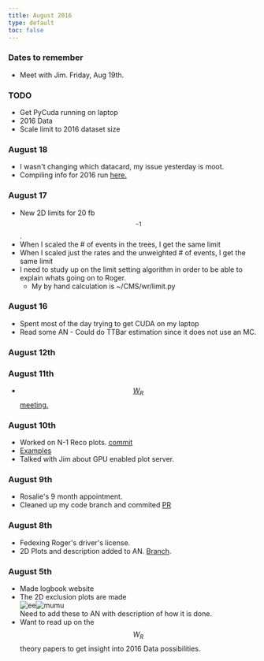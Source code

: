 ```yaml
---
title: August 2016
type: default
toc: false
---
```


### Dates to remember
 * Meet with Jim. Friday, Aug 19th. 

### TODO
 * Get PyCuda running on laptop
 * 2016 Data
 * Scale limit to 2016 dataset size

### August 18
 * I wasn't changing which datacard, my issue yesterday is moot. 
 * Compiling info for 2016 run [here.](../Run2016Notes/)
 
### August 17
 * New 2D limits for 20 fb$${}^{-1}$$.
 * When I scaled the # of events in the trees, I get the same limit
 * When I scaled just the rates and the unweighted # of events, I get the same limit
 * I need to study up on the limit setting algorithm in order to be able to explain whats going on to Roger. 
    * My by hand calculation is ~/CMS/wr/limit.py

### August 16

 * Spent most of the day trying to get CUDA on my laptop
 * Read some AN - Could do TTBar estimation since it does not use an MC.

### August 12th

### August 11th
 * [$$W_R$$ meeting.](https://indico.cern.ch/event/562412/)
 
### August 10th
 * Worked on N-1 Reco plots. [commit](https://github.com/UMN-CMS/cms-WR/commit/d9e53a433131f784d7be9d6e96fa25a7f150cf83)
 * [Examples](http://phansen.web.cern.ch/phansen/wr-plots/?match=nminus*800_400*)
 * Talked with Jim about GPU enabled plot server. 

### August 9th
 * Rosalie's 9 month appointment.
 * Cleaned up my code branch and commited [PR](https://github.com/UMN-CMS/cms-WR/pull/77)

### August 8th
 * Fedexing Roger's driver's license.
 * 2D Plots and description added to AN. [Branch](https://gitlab.cern.ch/cms-WR/AN/commits/limits2d). 

### August 5th
 * Made logbook website
 * The 2D exclusion plots are made  
   ![ee](http://phansen.web.cern.ch/phansen/wr-plots/lim2dWReejj_SHv19800toys_limit.png#2)![mumu](http://phansen.web.cern.ch/phansen/wr-plots/lim2dWRmumujj_SHv19800toys_limit.png#2)  
   Need to add these to AN with description of how it is done. 
 * Want to read up on the $$W_R$$ theory papers to get insight into 2016 Data possibilities.


